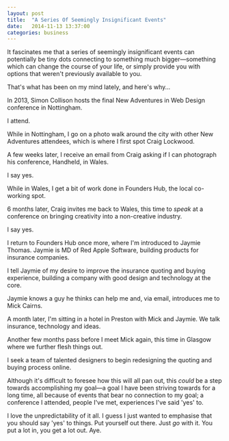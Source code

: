 ```yaml
---
layout: post
title:  "A Series Of Seemingly Insignificant Events"
date:   2014-11-13 13:37:00
categories: business
---
```


It fascinates me that a series of seemingly insignificant events can potentially be tiny dots connecting to something much bigger—something which can change the course of your life, or simply provide you with options that weren't previously available to you.

That's what has been on my mind lately, and here's why…

<!--more-->

In 2013, Simon Collison hosts the final New Adventures in Web Design conference in Nottingham.

I attend.

While in Nottingham, I go on a photo walk around the city with other New Adventures attendees, which is where I first spot Craig Lockwood.

A few weeks later, I receive an email from Craig asking if I can photograph his conference, Handheld, in Wales.

I say yes.

While in Wales, I get a bit of work done in Founders Hub, the local co-working spot.

6 months later, Craig invites me back to Wales, this time to _speak_ at a conference on bringing creativity into a non-creative industry.

I say yes.

I return to Founders Hub once more, where I'm introduced to Jaymie Thomas. Jaymie is MD of Red Apple Software, building products for insurance companies.

I tell Jaymie of my desire to improve the insurance quoting and buying experience, building a company with good design and technology at the core.

Jaymie knows a guy he thinks can help me and, via email, introduces me to Mick Cairns.

A month later, I'm sitting in a hotel in Preston with Mick and Jaymie. We talk insurance, technology and ideas.

Another few months pass before I meet Mick again, this time in Glasgow where we further flesh things out.

I seek a team of talented designers to begin redesigning the quoting and buying process online.

Although it's difficult to foresee how this will all pan out, this _could_ be a step towards accomplishing my goal—a goal I have been striving towards for a long time, all because of events that bear no connection to my goal; a conference I attended, people I've met, experiences I've said 'yes' to.

I love the unpredictability of it all. I guess I just wanted to emphasise that you should say 'yes' to things. Put yourself out there. Just _go_ with it. You put a lot in, you get a lot out. Aye.